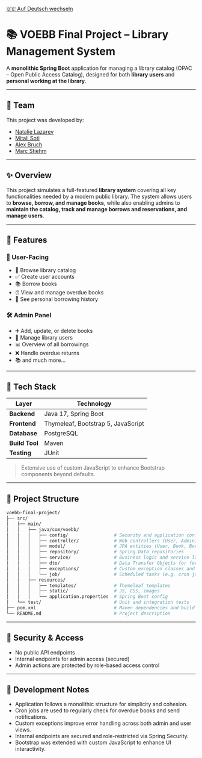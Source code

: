 [🇩🇪 Auf Deutsch wechseln](README_de.md)

# 📚 VOEBB Final Project – Library Management System

A **monolithic Spring Boot** application for managing a library catalog (OPAC – Open Public Access Catalog), designed for both **library users** and **personal working at the library**.

---

## 👥 Team

This project was developed by:

* [Natalie Lazarev](https://github.com/nat-laz)
* [Mitali Soti](https://github.com/mitalisoti)
* [Alex Bruch](https://github.com/bruch-alex)
* [Marc Stiehm](https://github.com/Rikupp17)

---

## ✨ Overview

This project simulates a full-featured **library system** covering all key functionalities needed by a modern public library. The system allows users to **browse, borrow, and manage books**, while also enabling admins to **maintain the catalog, track and manage borrows and reservations, and manage users**.

---

## 🎯 Features

### 👤 User-Facing

* 📖 Browse library catalog
* ✅ Create user accounts
* 📚 Borrow books
* ⏰ View and manage overdue books
* 🧾 See personal borrowing history

### 🛠 Admin Panel

* ➕ Add, update, or delete books
* 👥 Manage library users
* 📊 Overview of all borrowings
* ❌ Handle overdue returns
* 📚 and much more...

---

## 🧱 Tech Stack

| Layer          | Technology                         |
| -------------- | ---------------------------------- |
| **Backend**    | Java 17, Spring Boot               |
| **Frontend**   | Thymeleaf, Bootstrap 5, JavaScript |
| **Database**   | PostgreSQL                         |
| **Build Tool** | Maven                              |
| **Testing**    | JUnit                              |

> Extensive use of custom JavaScript to enhance Bootstrap components beyond defaults.

---

## 📁 Project Structure

```bash
voebb-final-project/
├── src/
│   ├── main/
│   │   ├── java/com/voebb/
│   │   │   ├── config/                 # Security and application configuration
│   │   │   ├── controller/             # Web controllers (User, Admin, Auth)
│   │   │   ├── model/                  # JPA entities (User, Book, Borrow, etc.)
│   │   │   ├── repository/             # Spring Data repositories
│   │   │   ├── service/                # Business logic and service layer
│   │   │   ├── dto/                    # Data Transfer Objects for forms and views
│   │   │   ├── exceptions/             # Custom exception classes and handlers
│   │   │   └── job/                    # Scheduled tasks (e.g. cron jobs for overdue handling)
│   │   ├── resources/
│   │   │   ├── templates/              # Thymeleaf templates
│   │   │   ├── static/                 # JS, CSS, images
│   │   │   └── application.properties  # Spring Boot config
│   └── test/                           # Unit and integration tests
├── pom.xml                             # Maven dependencies and build config
└── README.md                           # Project description
```

---

## 🔐 Security & Access

* No public API endpoints
* Internal endpoints for admin access (secured)
* Admin actions are protected by role-based access control

---

## 🧭 Development Notes

* Application follows a monolithic structure for simplicity and cohesion.
* Cron jobs are used to regularly check for overdue books and send notifications.
* Custom exceptions improve error handling across both admin and user views.
* Internal endpoints are secured and role-restricted via Spring Security.
* Bootstrap was extended with custom JavaScript to enhance UI interactivity.
